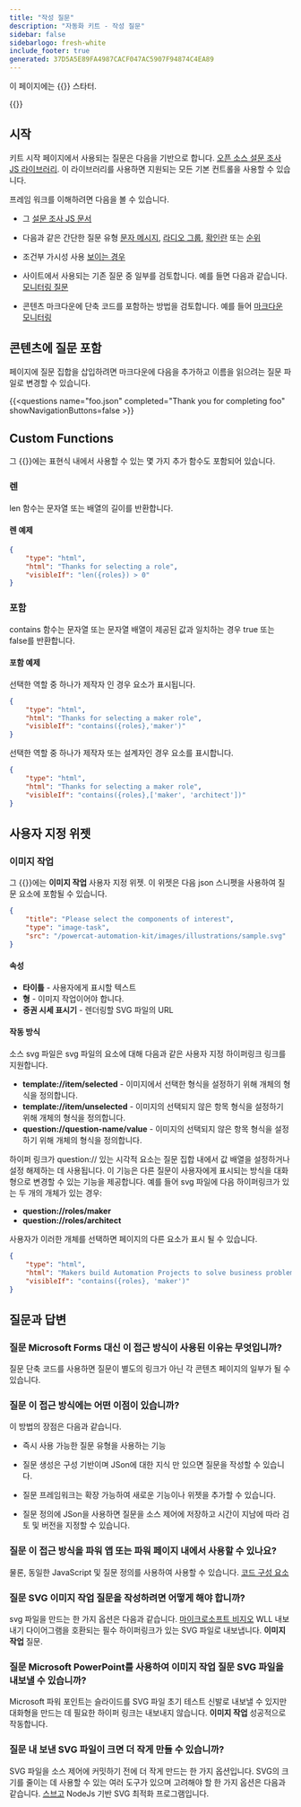 ```yaml
---
title: "작성 질문"
description: "자동화 키트 - 작성 질문"
sidebar: false
sidebarlogo: fresh-white
include_footer: true
generated: 37D5A5E89FA4987CACF047AC5907F94874C4EA89
---
```


이 페이지에는 {{<product-name>}} 스타터.

{{<toc>}}

## 시작

키트 시작 페이지에서 사용되는 질문은 다음을 기반으로 합니다. [오픈 소스 설문 조사 JS 라이브러리](https://github.com/surveyjs/survey-library). 이 라이브러리를 사용하면 지원되는 모든 기본 컨트롤을 사용할 수 있습니다.

프레임 워크를 이해하려면 다음을 볼 수 있습니다.

- 그 [설문 조사 JS 문서](https://surveyjs.io/form-library/documentation/overview)

- 다음과 같은 간단한 질문 유형 [문자 메시지](https://surveyjs.io/form-library/examples/questiontype-text/reactjs), [라디오 그룹](https://surveyjs.io/form-library/examples/questiontype-radiogroup/reactjs), [확인란](https://surveyjs.io/form-library/examples/questiontype-checkbox/reactjs) 또는 [순위](https://surveyjs.io/form-library/examples/questiontype-ranking/reactjs)

- 조건부 가시성 사용 [보이는 경우](https://surveyjs.io/form-library/examples/condition-kids/reactjs)

- 사이트에서 사용되는 기존 질문 중 일부를 검토합니다. 예를 들면 다음과 같습니다. [모니터링 질문](https://github.com/microsoft/powercat-automation-kit/blob/gh-pages/site/content/monitoring.json)

- 콘텐츠 마크다운에 단축 코드를 포함하는 방법을 검토합니다. 예를 들어 [마크다운 모니터링](https://raw.githubusercontent.com/microsoft/powercat-automation-kit/gh-pages/site/content/monitoring-compare.md)

## 콘텐츠에 질문 포함

페이지에 질문 집합을 삽입하려면 마크다운에 다음을 추가하고 이름을 읽으려는 질문 파일로 변경할 수 있습니다.

{{\<questions name="foo.json" completed="Thank you for completing foo" showNavigationButtons=false \>}}

## Custom Functions

그 {{<product-name>}}에는 표현식 내에서 사용할 수 있는 몇 가지 추가 함수도 포함되어 있습니다.

### 렌

len 함수는 문자열 또는 배열의 길이를 반환합니다.

#### 렌 예제

```json
{
    "type": "html",
    "html": "Thanks for selecting a role",
    "visibleIf": "len({roles}) > 0"
}
```

### 포함

contains 함수는 문자열 또는 문자열 배열이 제공된 값과 일치하는 경우 true 또는 false를 반환합니다.

#### 포함 예제

선택한 역할 중 하나가 제작자 인 경우 요소가 표시됩니다.

```json
{
    "type": "html",
    "html": "Thanks for selecting a maker role",
    "visibleIf": "contains({roles},'maker')"
}
```

선택한 역할 중 하나가 제작자 또는 설계자인 경우 요소를 표시합니다.

```json
{
    "type": "html",
    "html": "Thanks for selecting a maker role",
    "visibleIf": "contains({roles},['maker', 'architect'])"
}
```

## 사용자 지정 위젯

### 이미지 작업

그 {{<product-name>}}에는 **이미지 작업** 사용자 지정 위젯. 이 위젯은 다음 json 스니펫을 사용하여 질문 요소에 포함될 수 있습니다.

```json
{
    "title": "Please select the components of interest",
    "type": "image-task",
    "src": "/powercat-automation-kit/images/illustrations/sample.svg"
}
```

#### 속성

- **타이틀** - 사용자에게 표시할 텍스트
- **형** - 이미지 작업이어야 합니다.
- **증권 시세 표시기** - 렌더링할 SVG 파일의 URL

#### 작동 방식

소스 svg 파일은 svg 파일의 요소에 대해 다음과 같은 사용자 지정 하이퍼링크 링크를 지원합니다.

- **template://item/selected** - 이미지에서 선택한 형식을 설정하기 위해 개체의 형식을 정의합니다.
- **template://item/unselected** - 이미지의 선택되지 않은 항목 형식을 설정하기 위해 개체의 형식을 정의합니다.
- **question://question-name/value** - 이미지의 선택되지 않은 항목 형식을 설정하기 위해 개체의 형식을 정의합니다.

하이퍼 링크가 question:// 있는 시각적 요소는 질문 집합 내에서 값 배열을 설정하거나 설정 해제하는 데 사용됩니다. 이 기능은 다른 질문이 사용자에게 표시되는 방식을 대화형으로 변경할 수 있는 기능을 제공합니다. 예를 들어 svg 파일에 다음 하이퍼링크가 있는 두 개의 개체가 있는 경우:

- **question://roles/maker**
- **question://roles/architect**

사용자가 이러한 개체를 선택하면 페이지의 다른 요소가 표시 될 수 있습니다.

```json
{
    "type": "html",
    "html": "Makers build Automation Projects to solve business problems",
    "visibleIf": "contains({roles}, 'maker')"
}
```

## 질문과 답변

### **질문** Microsoft Forms 대신 이 접근 방식이 사용된 이유는 무엇입니까?

질문 단축 코드를 사용하면 질문이 별도의 링크가 아닌 각 콘텐츠 페이지의 일부가 될 수 있습니다.

### **질문** 이 접근 방식에는 어떤 이점이 있습니까?

이 방법의 장점은 다음과 같습니다.

- 즉시 사용 가능한 질문 유형을 사용하는 기능

- 질문 생성은 구성 기반이며 JSon에 대한 지식 만 있으면 질문을 작성할 수 있습니다.

- 질문 프레임워크는 확장 가능하여 새로운 기능이나 위젯을 추가할 수 있습니다.

- 질문 정의에 JSon을 사용하면 질문을 소스 제어에 저장하고 시간이 지남에 따라 검토 및 버전을 지정할 수 있습니다.

### **질문** 이 접근 방식을 파워 앱 또는 파워 페이지 내에서 사용할 수 있나요?

물론, 동일한 JavaScript 및 질문 정의를 사용하여 사용할 수 있습니다. [코드 구성 요소](https://learn.microsoft.com/power-apps/developer/component-framework/custom-controls-overview)

### **질문** SVG 이미지 작업 질문을 작성하려면 어떻게 해야 합니까?

svg 파일을 만드는 한 가지 옵션은 다음과 같습니다. [마이크로소프트 비지오](https://www.microsoft.com/microsoft-365/visio/) WLL 내보내기 다이어그램을 호환되는 필수 하이퍼링크가 있는 SVG 파일로 내보냅니다. **이미지 작업** 질문.

### **질문** Microsoft PowerPoint를 사용하여 이미지 작업 질문 SVG 파일을 내보낼 수 있습니까?

Microsoft 파워 포인트는 슬라이드를 SVG 파일 초기 테스트 신발로 내보낼 수 있지만 대화형을 만드는 데 필요한 하이퍼 링크는 내보내지 않습니다. **이미지 작업** 성공적으로 작동합니다.

### **질문** 내 보낸 SVG 파일이 크면 더 작게 만들 수 있습니까?

SVG 파일을 소스 제어에 커밋하기 전에 더 작게 만드는 한 가지 옵션입니다. SVG의 크기를 줄이는 데 사용할 수 있는 여러 도구가 있으며 고려해야 할 한 가지 옵션은 다음과 같습니다. [스브고](https://github.com/svg/svgo) NodeJs 기반 SVG 최적화 프로그램입니다.
